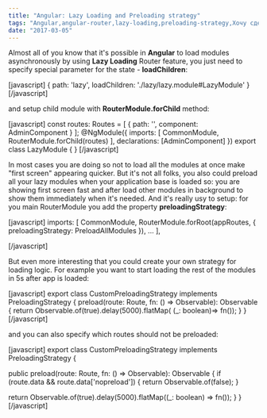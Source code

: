```yaml
---
title: "Angular: Lazy Loading and Preloading strategy"
tags: "Angular,angular-router,lazy-loading,preloading-strategy,Хочу сделать мир лучше"
date: "2017-03-05"
---
```


Almost all of you know that it's possible in **Angular** to load modules asynchronously by using **Lazy Loading** Router feature, you just need to specify special parameter for the state - **loadChildren**:

[javascript] { path: 'lazy', loadChildren: './lazy/lazy.module#LazyModule' } [/javascript]

and setup child module with **RouterModule.forChild** method:

[javascript] const routes: Routes = [ { path: '', component: AdminComponent } ]; @NgModule({ imports: [ CommonModule, RouterModule.forChild(routes) ], declarations: [AdminComponent] }) export class LazyModule { } [/javascript]

In most cases you are doing so not to load all the modules at once make "first screen" appearing quicker. But it's not all folks, you also could preload all your lazy modules when your application base is loaded so: you are showing first screen fast and after load other modules in background to show them immediately when it's needed. And it's really usy to setup: for you main RouterModule you add the property **preloadingStrategy**:

[javascript] imports: [ CommonModule, RouterModule.forRoot(appRoutes, { preloadingStrategy: PreloadAllModules }), ... ],

[/javascript]

But even more interesting that you could create your own strategy for loading logic. For example you want to start loading the rest of the modules in 5s after app is loaded:

[javascript] export class CustomPreloadingStrategy implements PreloadingStrategy { preload(route: Route, fn: () => Observable<boolean>): Observable<boolean> { return Observable.of(true).delay(5000).flatMap( (\_: boolean)=> fn()); } } [/javascript]

and you can also specify which routes should not be preloaded:

[javascript] export class CustomPreloadingStrategy implements PreloadingStrategy {

public preload(route: Route, fn: () => Observable<boolean>): Observable<boolean> { if (route.data && route.data['nopreload']) { return Observable.of(false); }

return Observable.of(true).delay(5000).flatMap((\_: boolean) => fn()); } } [/javascript]
